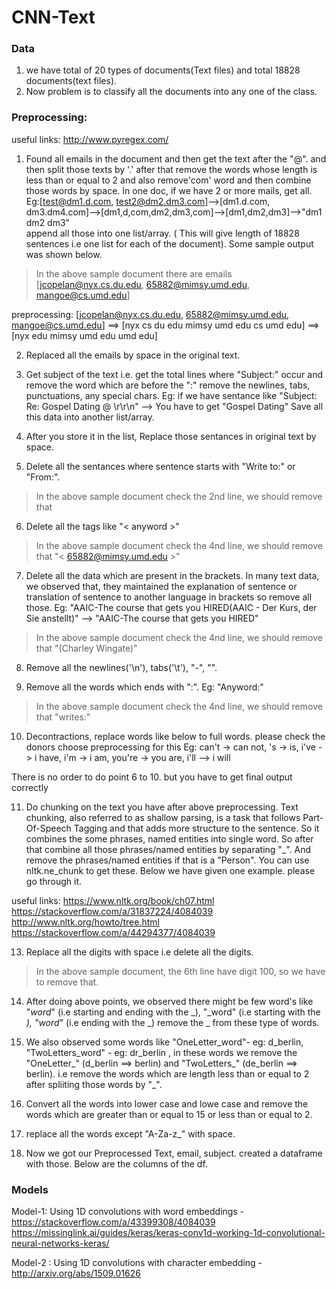 # CNN-Text


### Data

1. we have total of 20 types of documents(Text files) and total 18828 documents(text files).
2. Now problem is to classify all the documents into any one of the class.

### Preprocessing:

useful links: http://www.pyregex.com/

1. Found all emails in the document and then get the text after the "@". and then split those texts by '.' 
after that remove the words whose length is less than or equal to 2 and also remove'com' word and then combine those words by space. 
In one doc, if we have 2 or more mails, get all.
Eg:[test@dm1.d.com, test2@dm2.dm3.com]-->[dm1.d.com, dm3.dm4.com]-->[dm1,d,com,dm2,dm3,com]-->[dm1,dm2,dm3]-->"dm1 dm2 dm3"  
append all those into one list/array. ( This will give length of 18828 sentences i.e one list for each of the document). 
Some sample output was shown below. 

> In the above sample document there are emails [jcopelan@nyx.cs.du.edu, 65882@mimsy.umd.edu, mangoe@cs.umd.edu]

preprocessing:
[jcopelan@nyx.cs.du.edu, 65882@mimsy.umd.edu, mangoe@cs.umd.edu] ==> [nyx cs du edu mimsy umd edu cs umd edu] ==> 
[nyx edu mimsy umd edu umd edu]

2. Replaced all the emails by space in the original text. 
3. Get subject of the text i.e. get the total lines where "Subject:" occur and remove 
the word which are before the ":" remove the newlines, tabs, punctuations, any special chars.
Eg: if we have sentance like "Subject: Re: Gospel Dating @ \r\r\n" --> You have to get "Gospel Dating" 
Save all this data into another list/array. 

4. After you store it in the list, Replace those sentances in original text by space.

5. Delete all the sentances where sentence starts with "Write to:" or "From:".
> In the above sample document check the 2nd line, we should remove that

6. Delete all the tags like "< anyword >"
> In the above sample document check the 4nd line, we should remove that "< 65882@mimsy.umd.edu >"


7. Delete all the data which are present in the brackets. 
In many text data, we observed that, they maintained the explanation of sentence 
or translation of sentence to another language in brackets so remove all those.
Eg: "AAIC-The course that gets you HIRED(AAIC - Der Kurs, der Sie anstellt)" --> "AAIC-The course that gets you HIRED"

> In the above sample document check the 4nd line, we should remove that "(Charley Wingate)"


8. Remove all the newlines('\n'), tabs('\t'), "-", "\".

9. Remove all the words which ends with ":".
Eg: "Anyword:"
> In the above sample document check the 4nd line, we should remove that "writes:"


10. Decontractions, replace words like below to full words. 
please check the donors choose preprocessing for this 
Eg: can't -> can not, 's -> is, i've -> i have, i'm -> i am, you're -> you are, i'll --> i will 

 There is no order to do point 6 to 10. but you have to get final output correctly

11. Do chunking on the text you have after above preprocessing. 
Text chunking, also referred to as shallow parsing, is a task that 
follows Part-Of-Speech Tagging and that adds more structure to the sentence.
So it combines the some phrases, named entities into single word.
So after that combine all those phrases/named entities by separating "_". 
And remove the phrases/named entities if that is a "Person". 
You can use nltk.ne_chunk to get these. 
Below we have given one example. please go through it. 

useful links: 
https://www.nltk.org/book/ch07.html
https://stackoverflow.com/a/31837224/4084039
http://www.nltk.org/howto/tree.html
https://stackoverflow.com/a/44294377/4084039

13. Replace all the digits with space i.e delete all the digits. 
> In the above sample document, the 6th line have digit 100, so we have to remove that.

14. After doing above points, we observed there might be few word's like
  "_word_" (i.e starting and ending with the _), "_word" (i.e starting with the _),
  "word_" (i.e ending with the _) remove the _ from these type of words. 

15.  We also observed some words like  "OneLetter_word"- eg: d_berlin, 
"TwoLetters_word" - eg: dr_berlin , in these words we remove the "OneLetter_" (d_berlin ==> berlin) and 
"TwoLetters_" (de_berlin ==> berlin). i.e remove the words 
which are length less than or equal to 2 after spliiting those words by "_". 

16. Convert all the words into lower case and lowe case 
and remove the words which are greater than or equal to 15 or less than or equal to 2.

17. replace all the words except "A-Za-z_" with space. 

18. Now we got our Preprocessed Text, email, subject. created a dataframe with those. 
Below are the columns of the df. 

### Models 

Model-1: Using 1D convolutions with word embeddings - https://stackoverflow.com/a/43399308/4084039
https://missinglink.ai/guides/keras/keras-conv1d-working-1d-convolutional-neural-networks-keras/

Model-2 : Using 1D convolutions with character embedding - http://arxiv.org/abs/1509.01626 



